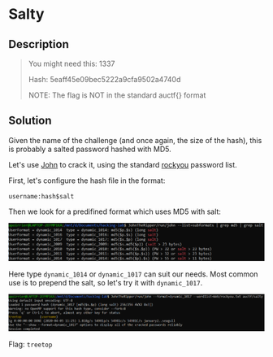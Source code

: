 # Salty

## Description

> You might need this: 1337
> 
> Hash: 5eaff45e09bec5222a9cfa9502a4740d
> 
> NOTE: The flag is NOT in the standard auctf{} format

## Solution

Given the name of the challenge (and once again, the size of the hash), this is probably a salted password hashed with MD5.

Let's use [John](https://www.openwall.com/john/) to crack it, using the standard [rockyou](https://github.com/brannondorsey/naive-hashcat/releases/download/data/rockyou.txt) password list.

First, let's configure the hash file in the format:

```
username:hash$salt
```

Then we look for a predifined format which uses MD5 with salt:

![Salt](../images/salty_salt.png)

Here type `dynamic_1014` or `dynamic_1017` can suit our needs. Most common use is to prepend the salt, so let's try it with `dynamic_1017`.

![Salt](../images/salty.png)

Flag: `treetop`